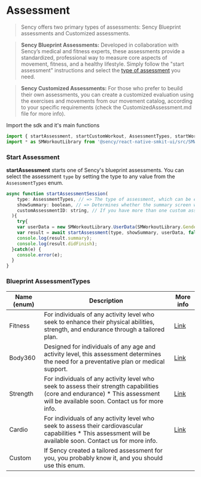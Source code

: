 # Assessment
>Sency offers two primary types of assessments: Sency Blueprint assessments and Customized assessments.

>**Sency Blueprint Assessments:** Developed in collaboration with Sency’s medical and fitness experts, these assessments provide a standardized, professional way to measure core aspects of movement, fitness, and a healthy lifestyle. Simply follow the "start assessment" instructions and select the [type of assessment](#assessment-types) you need.

>**Sency Customized Assessments:** For those who prefer to beuild their own assessments, you can create a customized evaluation using the exercises and movements from our movement catalog, according to your specific requirements (check the CustomizedAssessment.md file for more info).


Import the sdk and it's main functions
```js
import { startAssessment, startCustomWorkout, AssessmentTypes, startWorkoutProgram } from '@sency/react-native-smkit-ui/src/index.tsx';
import * as SMWorkoutLibrary from '@sency/react-native-smkit-ui/src/SMWorkout.tsx';
```

### Start Assessment
**startAssessment** starts one of Sency's blueprint assessments.
You can select the assessment `type` by setting the type to any value from the `AssessmentTypes` enum.

```js
async function startAssessmentSession(
    type: AssessmentTypes, // => The type of assessment, which can be either AssessmentTypes.Fitness or AssessmentTypes.Custom.
    showSummary: boolean, // => Determines whether the summary screen will be presented at the end of the exercise.
    customAssessmentID: string, // If you have more than one custom assessment, use the customAssessmentID to specify which one to call, if not please use null.
  ){
    try{
    var userData = new SMWorkoutLibrary.UserData(SMWorkoutLibrary.Gender.Female, 27) 
    var result = await startAssessment(type, showSummary, userData, false, customAssessmentID);
    console.log(result.summary);
    console.log(result.didFinish);
  }catch(e) {
    console.error(e);
  }
}
```

### Blueprint AssessmentTypes <a name="assessment-types"></a>
| Name (enum)         | Description |More info|
|---------------------|---------------------|---------------------|
| Fitness             | For individuals of any activity level who seek to enhance their physical abilities, strength, and endurance through a tailored plan.| [Link](https://github.com/sency-ai/smkit-sdk/blob/main/Assessments/AI-Fitness-Assessment.md) |
| Body360                 | Designed for individuals of any age and activity level, this assessment determines the need for a preventative plan or medical support.| [Link](https://github.com/sency-ai/smkit-sdk/blob/main/Assessments/360-Body-Assessment.md) |
| Strength            |For individuals of any activity level who seek to assess their strength capabilities (core and endurance) * This assessment will be available soon. Contact us for more info.| [Link](https://github.com/sency-ai/smkit-sdk/blob/main/Assessments/Strength.md) |
| Cardio            |For individuals of any activity level who seek to assess their cardiovascular capabilities  * This assessment will be available soon. Contact us for more info.| [Link](https://github.com/sency-ai/smkit-sdk/blob/main/Assessments/Cardio.md) |
| Custom              |If Sency created a tailored assessment for you, you probably know it, and you should use this enum.|  |
